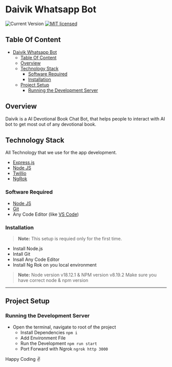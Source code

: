 # Daivik Whatsapp Bot

![Current Version](https://img.shields.io/badge/version-v1.0.0-gree?style=for-the-badge)
[![MIT licensed](https://img.shields.io/badge/license-MIT-gree.svg?style=for-the-badge)](./license)

## Table Of Content

- [Daivik Whatsapp Bot](#daivik-whatsapp-bot)
  - [Table Of Content](#table-of-content)
  - [Overview](#overview)
  - [Technology Stack](#technology-stack)
    - [Software Required](#software-required)
    - [Installation](#installation)
  - [Project Setup](#project-setup)
    - [Running the Development Server](#running-the-development-server)

## Overview

Daivik is a AI Devotional Book Chat Bot, that helps people to interact with AI bot to get most out of any devotional book.

## Technology Stack

All Technology that we use for the app development.

- [Express.js](https://expressjs.com/)
- [Node JS](https://nodejs.org/en/)
- [Twillio](https://www.twilio.com/en-us)
- [NgRok](https://ngrok.com/)

### Software Required
- [Node JS](https://nodejs.org/en/)
- [Git](https://git-scm.com/)
- Any Code Editor (like [VS Code](https://code.visualstudio.com/))

### Installation

> **Note:** This setup is requied only for the first time.

- Install Node.js
- Intall Git
- Insall Any Code Editor
- Install Ng Rok on you local environment

> **Note:** Node version v18.12.1 & NPM version v8.19.2
> Make sure you have correct node & npm version

---

## Project Setup

### Running the Development Server

- Open the terminal, navigate to root of the project
  - Install Dependencies
    `npm i`
  - Add Environment File
  - Run the Development
    `npm run start`
  - Port Forward with Ngrok  `ngrok http 3000`

Happy Coding ✌️
